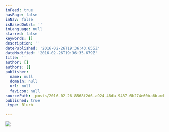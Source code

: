 ```yaml
---
inFeed: true
hasPage: false
inNav: false
isBasedOnUrl: ''
inLanguage: null
starred: false
keywords: []
description: ''
datePublished: '2016-02-26T19:36:43.655Z'
dateModified: '2016-02-26T19:36:35.679Z'
title: ''
author: []
authors: []
publisher:
  name: null
  domain: null
  url: null
  favicon: null
sourcePath: _posts/2016-02-26-8568f2d6-a924-48da-9487-6b274e60ba6b.md
published: true
_type: Blurb

---
```

![](https://the-grid-user-content.s3-us-west-2.amazonaws.com/ed8ca9d3-4c8b-4a51-83b1-9e784ddcecb8.jpg)